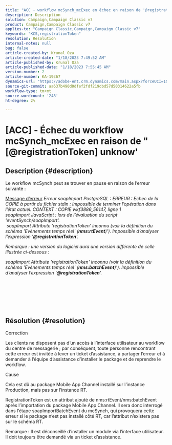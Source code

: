 ```yaml
---
title: "ACC - workflow mcSynch_mcExec en échec en raison de '@registrationToken unknow'"
description: Description
solution: Campaign,Campaign Classic v7
product: Campaign,Campaign Classic v7
applies-to: "Campaign Classic,Campaign,Campaign Classic v7"
keywords: "KCS,registrationToken"
resolution: Resolution
internal-notes: null
bug: false
article-created-by: Krunal Oza
article-created-date: "1/18/2023 7:49:52 AM"
article-published-by: Krunal Oza
article-published-date: "1/18/2023 7:55:45 AM"
version-number: 2
article-number: KA-19367
dynamics-url: "https://adobe-ent.crm.dynamics.com/main.aspx?forceUCI=1&pagetype=entityrecord&etn=knowledgearticle&id=88a585ad-0497-ed11-aad1-6045bd0067ea"
source-git-commit: aa637b490d0dfef2fdf219dbd57d50314622a5fb
workflow-type: tm+mt
source-wordcount: '248'
ht-degree: 2%

---
```


# [ACC] - Échec du workflow mcSynch_mcExec en raison de &quot;[@registrationToken] unknow&#39;

## Description {#description}


Le workflow mcSynch peut se trouver en pause en raison de l’erreur suivante :


<u>Message d’erreur</u>
*Erreur soapImport PostgreSQL : ERREUR : Echec de la COPIE à partir du fichier stdin : Impossible de terminer l’opération dans l’état actuel. CONTEXT : COPIE wkf3886_56147, ligne 1
<br>soapImport JavaScript : lors de l’évaluation du script &#39;eventSynch/soapImport&#39;.
<br> soapImport Attribute &#39;registrationToken&#39; inconnu (voir la définition du schéma &#39;Evénements temps réel&#39; (<b>nms:rtEvent</b>)&#39;). Impossible d’analyser l’expression &#39;<b>@registrationToken</b>&#39;.*

*Remarque : une version du logiciel aura une version différente de celle illustrée ci-dessous :*

*soapImport Attribute &#39;registrationToken&#39; inconnu (voir la définition du schéma &#39;Evénements temps réel&#39; (<b>nms:batchEvent</b>)&#39;). Impossible d’analyser l’expression &#39;<b>@registrationToken</b>&#39;.*


<br><br> <br><br> <br>

## Résolution {#resolution}


Correction

Les clients ne disposent pas d’un accès à l’interface utilisateur au workflow du centre de messagerie ; par conséquent, toute personne rencontrant cette erreur est invitée à lever un ticket d’assistance, à partager l’erreur et à demander à l’équipe d’assistance d’installer le package et de reprendre le workflow.



Cause

Cela est dû au package Mobile App Channel installé sur l’instance Production, mais pas sur l’instance RT.

RegistrationToken est un attribut ajouté de nms:rtEvent/nms:batchEvent après l’importation du package Mobile App Channel. Il sera donc interrogé dans l’étape soapImportBatchEvent du mcSynch, qui provoquera cette erreur si le package n’est pas installé côté RT, car l’attribut n’existera pas sur le schéma RT.



Remarque : Il est déconseillé d’installer un module via l’interface utilisateur. Il doit toujours être demandé via un ticket d’assistance.
